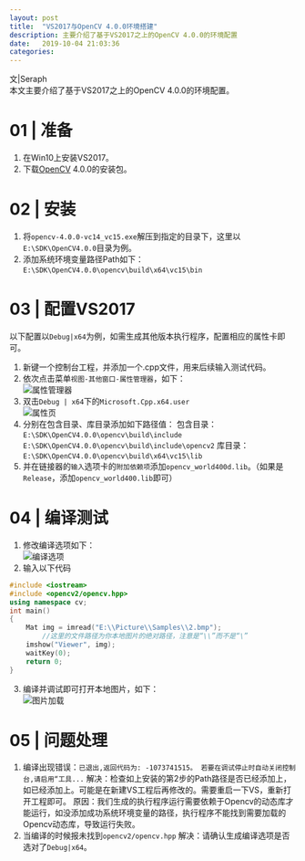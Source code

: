 ```yaml
---
layout: post
title:  "VS2017与OpenCV 4.0.0环境搭建"
description: 主要介绍了基于VS2017之上的OpenCV 4.0.0的环境配置
date:   2019-10-04 21:03:36
categories: 
---
```


文|Seraph   
本文主要介绍了基于VS2017之上的OpenCV 4.0.0的环境配置。   

# 01 | 准备
1. 在Win10上安装VS2017。
2. 下载[OpenCV](https://opencv.org/) 4.0.0的安装包。
# 02 | 安装
1. 将``opencv-4.0.0-vc14_vc15.exe``解压到指定的目录下，这里以``E:\SDK\OpenCV4.0.0``目录为例。
2. 添加系统环境变量路径Path如下：``E:\SDK\OpenCV4.0.0\opencv\build\x64\vc15\bin``
# 03 | 配置VS2017
以下配置以``Debug|x64``为例，如需生成其他版本执行程序，配置相应的属性卡即可。
1. 新键一个控制台工程，并添加一个.cpp文件，用来后续输入测试代码。
2. 依次点击菜单`视图-其他窗口-属性管理器`，如下：  
![属性管理器](https://imgconvert.csdnimg.cn/aHR0cHM6Ly91cGxvYWQtaW1hZ2VzLmppYW5zaHUuaW8vdXBsb2FkX2ltYWdlcy80NTU3NjY1LTI1YjNlODAxMzEwMDg4MDkucG5n?x-oss-process=image/format,png)
3. 双击`Debug | x64`下的``Microsoft.Cpp.x64.user``  
![属性页](https://imgconvert.csdnimg.cn/aHR0cHM6Ly91cGxvYWQtaW1hZ2VzLmppYW5zaHUuaW8vdXBsb2FkX2ltYWdlcy80NTU3NjY1LTFkNTRjOGQ1MDE2Yjg4YjcucG5n?x-oss-process=image/format,png)
4. 分别在包含目录、库目录添加如下路径值： 
包含目录：
``E:\SDK\OpenCV4.0.0\opencv\build\include``
``E:\SDK\OpenCV4.0.0\opencv\build\include\opencv2``
库目录：
``E:\SDK\OpenCV4.0.0\opencv\build\x64\vc15\lib``
5. 并在链接器的`输入`选项卡的``附加依赖项``添加``opencv_world400d.lib``。（如果是`Release`，添加`opencv_world400.lib`即可）
# 04 | 编译测试
1. 修改编译选项如下：  
![编译选项](https://imgconvert.csdnimg.cn/aHR0cHM6Ly91cGxvYWQtaW1hZ2VzLmppYW5zaHUuaW8vdXBsb2FkX2ltYWdlcy80NTU3NjY1LTI2YzY0OTBiMTMyZDA2NmUucG5n?x-oss-process=image/format,png)
2. 输入以下代码  
```cpp
#include <iostream>
#include <opencv2/opencv.hpp>
using namespace cv;
int main()
{
	Mat img = imread("E:\\Picture\\Samples\\2.bmp");
        //这里的文件路径为你本地图片的绝对路径，注意是“\\”而不是“\”
	imshow("Viewer", img);
	waitKey(0);
	return 0;
}
```
3. 编译并调试即可打开本地图片，如下：   
![图片加载](https://imgconvert.csdnimg.cn/aHR0cHM6Ly91cGxvYWQtaW1hZ2VzLmppYW5zaHUuaW8vdXBsb2FkX2ltYWdlcy80NTU3NjY1LWYxNmE1MzRkYjgyODRlMjkucG5n?x-oss-process=image/format,png)

# 05 | 问题处理
1. 编译出现错误：``已退出,返回代码为: -1073741515。 若要在调试停止时自动关闭控制台,请启用“工具...``
解决：检查如上安装的第2步的Path路径是否已经添加上，如已经添加上。可能是在新建VS工程后再修改的。需要重启一下VS，重新打开工程即可。
原因：我们生成的执行程序运行需要依赖于Opencv的动态库才能运行，如没添加成功系统环境变量的路径，执行程序不能找到需要加载的Opencv动态库，导致运行失败。
2. 当编译的时候报未找到``opencv2/opencv.hpp``
解决：请确认生成编译选项是否选对了`Debug|x64`。


